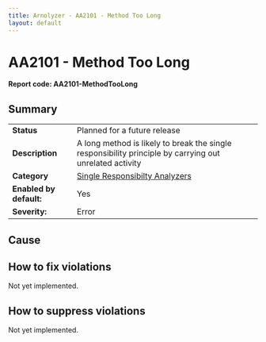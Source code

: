 ```yaml
---
title: Arnolyzer - AA2101 - Method Too Long
layout: default
---
```

# AA2101 - Method Too Long #
**Report code: AA2101-MethodTooLong**

## Summary ##
<table>
<tr>
  <td><strong>Status</strong></td>
  <td>Planned for a future release</td>
</tr>
<tr>
  <td><strong>Description</strong></td>
  <td>A long method is likely to break the single responsibility principle by carrying out unrelated activity</td>
</tr>
<tr>
  <td><strong>Category</strong></td>
  <td><a href="SingleResponsibiltyAnalyzers.html">Single Responsibilty Analyzers</a></td>
</tr>
<tr>
  <td><strong>Enabled by default:</strong></td>
  <td>Yes</td>
</tr>
<tr>
  <td><strong>Severity:</strong></td>
  <td>Error</td>
</tr>
</table>

## Cause ##



## How to fix violations ##

Not yet implemented.

## How to suppress violations ##

Not yet implemented.
